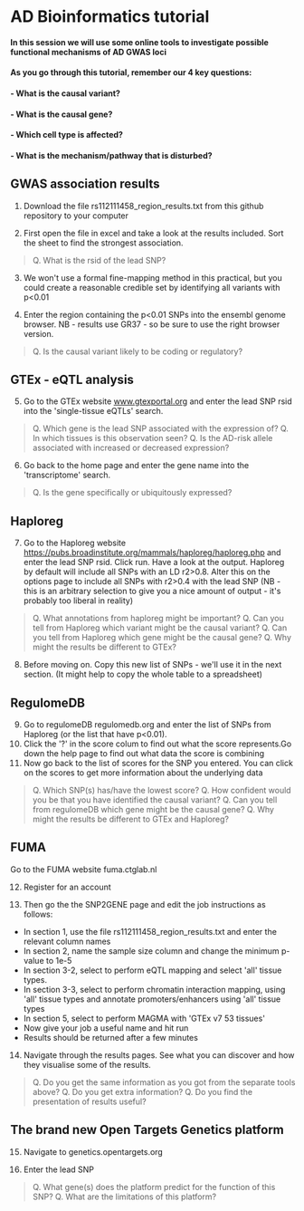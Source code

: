 # AD Bioinformatics tutorial

#### In this session we will use some online tools to investigate possible functional mechanisms of AD GWAS loci

#### As you go through this tutorial, remember our 4 key questions:

#### - What is the causal variant?
#### - What is the causal gene?
#### - Which cell type is affected?
#### - What is the mechanism/pathway that is disturbed?



## GWAS association results

1. Download the file rs112111458_region_results.txt from this github repository to your computer

2. First open the file in excel and take a look at the results included. Sort the sheet to find the strongest association.

> Q. What is the rsid of the lead SNP?

3. We won't use a formal fine-mapping method in this practical, but you could create a reasonable credible set by identifying all variants with p<0.01

4. Enter the region containing the p<0.01 SNPs into the ensembl genome browser. NB - results use GR37 - so be sure to use the right browser version.

> Q. Is the causal variant likely to be coding or regulatory?




## GTEx - eQTL analysis

5. Go to the GTEx website www.gtexportal.org and enter the lead SNP rsid into the 'single-tissue eQTLs' search.

> Q. Which gene is the lead SNP associated with the expression of?
> Q. In which tissues is this observation seen?
> Q. Is the AD-risk allele associated with increased or decreased expression?

6. Go back to the home page and enter the gene name into the 'transcriptome' search.

> Q. Is the gene specifically or ubiquitously expressed?





## Haploreg

7. Go to the Haploreg website https://pubs.broadinstitute.org/mammals/haploreg/haploreg.php and enter the lead SNP rsid. Click run. Have a look at the output.
Haploreg by default will include all SNPs with an LD r2>0.8. Alter this on the options page to include all SNPs with r2>0.4 with the lead SNP (NB - this is an arbitrary selection to give you a nice amount of output - it's probably too liberal in reality)

> Q. What annotations from haploreg might be important?
> Q. Can you tell from Haploreg which variant might be the causal variant?
> Q. Can you tell from Haploreg which gene might be the causal gene? 
> Q. Why might the results be different to GTEx?

8. Before moving on. Copy this new list of SNPs - we'll use it in the next section. (It might help to copy the whole table to a spreadsheet)





## RegulomeDB

9. Go to regulomeDB regulomedb.org and enter the list of SNPs from Haploreg (or the list that have p<0.01).
10. Click the '?' in the score colum to find out what the score represents.Go down the help page to find out what data the score is combining
11. Now go back to the list of scores for the SNP you entered. You can click on the scores to get more information about the underlying data

> Q. Which SNP(s) has/have the lowest score?
> Q. How confident would you be that you have identified the causal variant?
> Q. Can you tell from regulomeDB which gene might be the causal gene?
> Q. Why might the results be different to GTEx and Haploreg?





## FUMA

Go to the FUMA website fuma.ctglab.nl

12. Register for an account

13. Then go the the SNP2GENE page and edit the job instructions as follows:
- In section 1, use the file rs112111458_region_results.txt and enter the relevant column names
- In section 2, name the sample size column and change the minimum p-value to 1e-5
- In section 3-2, select to perform eQTL mapping and select 'all' tissue types.
- In section 3-3, select to perform chromatin interaction mapping, using 'all' tissue types and annotate promoters/enhancers using 'all' tissue types
- In section 5, select to perform MAGMA with 'GTEx v7 53 tissues'
- Now give your job a useful name and hit run
- Results should be returned after a few minutes

14. Navigate through the results pages. See what you can discover and how they visualise some of the results.

> Q. Do you get the same information as you got from the separate tools above?
> Q. Do you get extra information?
> Q. Do you find the presentation of results useful?




## The brand new Open Targets Genetics platform

15. Navigate to genetics.opentargets.org

16. Enter the lead SNP

> Q. What gene(s) does the platform predict for the function of this SNP?
> Q. What are the limitations of this platform?



